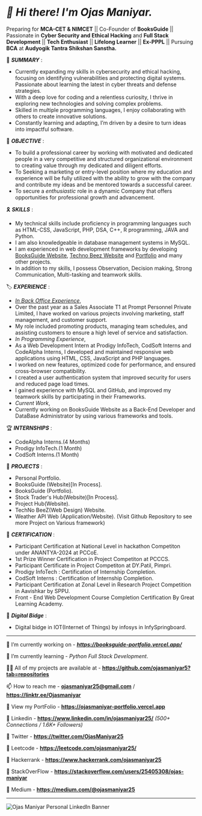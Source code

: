 # ***👋 Hi there! I'm Ojas Maniyar.***

Preparing for **MCA-CET & NIMCET** || Co-Founder of **BooksGuide** || Passionate in **Cyber Security and Ethical Hacking** and **Full Stack Development** || **Tech Enthusiast** || **Lifelong Learner** || **Ex-PPPL** || Pursuing **BCA** at **Audyogik Tantra Shikshan Sanstha.**

🚩 ***SUMMARY*** :
- Currently expanding my skills in cybersecurity and ethical hacking, focusing on identifying vulnerabilities and protecting digital systems. Passionate about learning the latest in cyber threats and defense strategies.
- With a deep love for coding and a relentless curiosity, I thrive in exploring new technologies and solving complex problems. 
- Skilled in multiple programming languages, I enjoy collaborating with others to create innovative solutions.
- Constantly learning and adapting, I’m driven by a desire to turn ideas into impactful software.


🎯 ***OBJECTIVE*** :
- To build a professional career by working with motivated and dedicated people in a very competitive and structured organizational environment to creating value through my dedicated and diligent efforts.
- To Seeking a marketing or entry-level position where my education and experience will be fully utilized with the ability to grow with the company and contribute my ideas and be mentored towards a successful career.
- To secure a *enthusiastic* role in a dynamic Company that offers opportunities for professional growth and advancement.


🎗️ ***SKILLS*** :
- My technical skills include proficiency in programming languages such as HTML-CSS, JavaScript, PHP, DSA, C++, R programming, JAVA and Python.
- I am also knowledgeable in database management systems in MySQL.
- I am experienced in web development frameworks by developing [BooksGuide Website](https://github.com/ojasmaniyar5/BooksGuide-Website-Official), [Techno Beez Website](https://github.com/ojasmaniyar5/TechNo-BeeZ) and [Portfolio](https://github.com/ojasmaniyar5/Ojas_Maniyar-Portfolio/tree/main/Portfolio%20Official) and many other projects.
- In addition to my skills, I possess Observation, Decision making, Strong Communication, Multi-tasking and teamwork skills.


🏷️ ***EXPERIENCE*** :
- *<u>In Back Office Experience</u>*,
- Over the past year as a Sales Associate T1 at Prompt Personnel Private Limited, I have worked on various projects involving marketing, staff management, and customer support.
- My role included promoting products, managing team schedules, and assisting customers to ensure a high level of service and satisfaction. 
- *In Programming Experience*,
- As a Web Development Intern at Prodigy InfoTech, CodSoft Interns and CodeAlpha Interns, I developed and maintained responsive web applications using HTML, CSS, JavaScript and PHP languages.
- I worked on new features, optimized code for performance, and ensured cross-browser compatibility.
- I created a user authentication system that improved security for users and reduced page load times.
- I gained experience with MySQL and GitHub, and improved my teamwork skills by participating in their Frameworks.
- *Current Work*,
- Currently working on BooksGuide Website as a Back-End Developer and DataBase Administrator by using various frameworks and tools.

🏆 ***INTERNSHIPS*** : 
- CodeAlpha Interns.(4 Months)
- Prodigy InfoTech.(1 Month)
- CodSoft Interns.(1 Month)


🔎 ***PROJECTS*** :
- Personal Portfolio.
- BooksGuide (Website)[In Process].
- BooksGuide (Portfolio).
- Stock Trader's Hub(Website)[In Process].
- Project Hub(Website).
- TechNo BeeZ(Web Design) Website.
- Weather API Web (Application/Website).
(Visit Github Repository to see more Project on Various framework)


📣 ***CERTIFICATION*** : 
- Participant Certification at National Level in hackathon Competiton under ANANTYA-2024 at PCCoE.
- 1st Prize Winner Certification in Project Competiton at PCCCS.
- Participant Certificate in Project Competiton at DY.Patil, Pimpri.
- Prodigy InfoTech : Certification of Internship Completion.
- CodSoft Interns : Certification of Internship Completion.
- Participant Certification at Zonal Level in Research Project Competition in Aavishkar by SPPU.
- Front - End Web Development Course Completion Certification By Great Learning Academy.


🥇 ***Digital Bidge*** : 
- Digital bidge in IOT(Internet of Things) by infosys in InfySpringboard.


------------------------------------------------------------------------------------------------------------------

🔭 I’m currently working on - ***https://booksguide-portfolio.vercel.app/***

🌱 I’m currently learning - *Python Full Stack Development*.

👨‍💻 All of my projects are available at - **https://github.com/ojasmaniyar5?tab=repositories**

📫 How to reach me - **ojasmaniyar25@gmail.com** / **https://linktr.ee/Ojasmaniyar**

📄 View my PortFolio - **https://ojasmaniyar-portfolio.vercel.app**

🔗 Linkedin - **https://www.linkedin.com/in/ojasmaniyar25/**  *(500+ Connections / 1.6K+ Followers)*

🔗 Twitter - **https://twitter.com/OjasManiyar25**

🔗 Leetcode - **https://leetcode.com/ojasmaniyar25/**

🔗 Hackerrank - **https://www.hackerrank.com/ojasmaniyar25**

🔗 StackOverFlow - **https://stackoverflow.com/users/25405308/ojas-maniyar**

🔗 Medium - **https://medium.com/@ojasmaniyar25**

------------------------------------------------------------------------------------------------------------------


![Ojas Maniyar Personal LinkedIn Banner](https://github.com/ojasmaniyar5/ojasmaniyar5/assets/150362990/22f46582-fd8d-4a7c-9961-ef853309f603)
